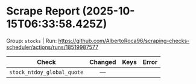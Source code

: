 # Scrape Report (2025-10-15T06:33:58.425Z)

Group: `stocks`  |  Run: https://github.com/AlbertoRoca96/scraping-checks-scheduler/actions/runs/18519987577

| Check | Changed | Keys | Error |
|---|:---:|:--|:--|
| `stock_ntdoy_global_quote` | — |  |  |
